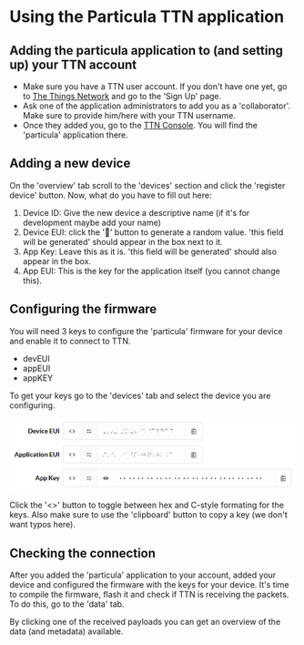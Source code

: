 # Using the Particula TTN application

## Adding the particula application to (and setting up) your TTN account

- Make sure you have a TTN user account. If you don't have one yet, go to [The Things Network](https://www.thethingsnetwork.org/) and go to the 'Sign Up' page.
- Ask one of the application administrators to add you as a 'collaborator'. Make sure to provide him/here with your TTN username.
- Once they added you, go to the [TTN Console](https://console.thethingsnetwork.org/applications). You will find the 'particula' application there.

## Adding a new device

On the 'overview' tab scroll to the 'devices' section and click the 'register device' button. Now, what do you have to fill out here:

1. Device ID: Give the new device a descriptive name (if it's for development maybe add your name)
2. Device EUI: click the '🔀' button to generate a random value. 'this field will be generated' should appear in the box next to it.
3. App Key: Leave this as it is. 'this field will be generated' should also appear in the box.
4. App EUI: This is the key for the application itself (you cannot change this).

## Configuring the firmware

You will need 3 keys to configure the 'particula' firmware for your device and enable it to connect to TTN.

- devEUI
- appEUI
- appKEY

To get your keys go to the 'devices' tab and select the device you are configuring.

![TTN Keys Interface](./img/ttn-keys-interface.png)

Click the '<>' button to toggle between hex and C-style formating for the keys. Also make sure to use the 'clipboard' button to copy a key (we don't want typos here).

## Checking the connection

After you added the 'particula' application to your account, added your device and configured the firmware with the keys for your device. It's time to compile the firmware, flash it and check if TTN is receiving the packets. To do this, go to the 'data' tab.

By clicking one of the received payloads you can get an overview of the data (and metadata) available.
